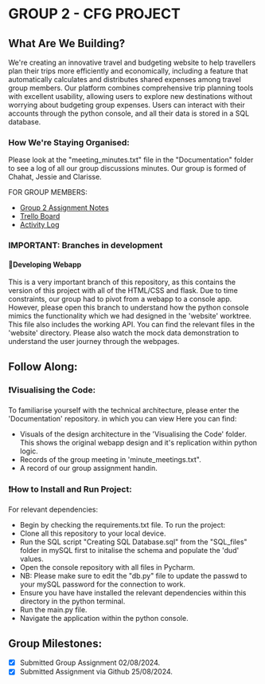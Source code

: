 # GROUP 2 - CFG PROJECT 
## What Are We Building?
We're creating an innovative travel and budgeting website to help travellers plan their trips more efficiently and economically, including a feature that automatically calculates and distributes shared expenses among travel group members. Our platform combines comprehensive trip planning tools with excellent usability, allowing users to explore new destinations without worrying about budgeting group expenses. 
Users can interact with their accounts through the python console, and all their data is stored in a SQL database. 

### How We're Staying Organised: 
Please look at the "meeting_minutes.txt" file in the "Documentation" folder to see a log of all our group discussions minutes. 
Our group is formed of Chahat, Jessie and Clarisse. 

FOR GROUP MEMBERS: 
- [Group 2 Assignment Notes](https://onedrive.live.com/edit.aspx?resid=9F38994AFAA30AE1!sda0ee3e9c6f34de89208fbeb74fd9c53&migratedtospo=true&redeem=aHR0cHM6Ly8xZHJ2Lm1zL28vYy85ZjM4OTk0YWZhYTMwYWUxL0V1bmpEdHJ6eHVoTmtnajc2M1Q5bkZNQnpQN1ViSEoxZmRjZ1d2QlJpWXJtU0E_ZT01OjMwYmNiNDE5NmI4NTRjY2NhNjI0ZTA0OGMyYjM3NWFmJnNoYXJpbmd2Mj10cnVlJmZyb21TaGFyZT10cnVlJmF0PTk&wd=target(Planning.one%7Ce1c8a5a2-5397-419d-a207-b2e8443cee3e%2FKick%20Off%20Meeting%2022nd%20July%7C25733706-3d2e-42e2-a656-ee629fd02134%2F)&wdorigin=NavigationUrl)
- [Trello Board](https://trello.com/b/lOTyUoyc/group-2-project-summer-2024)
- [Activity Log](https://docs.google.com/spreadsheets/d/1U19rlQ5pdbvJYFSjDR26frguT8dG1hwsKwFKL4zfbNI/edit?gid=1877883424#gid=1877883424)

### IMPORTANT: Branches in development
#### 🚨Developing Webapp
This is a very important branch of this repository, as this contains the version of this project with all of the HTML/CSS and flask. 
Due to time constraints, our group had to pivot from a webapp to a console app. 
However, please open this branch to understand how the python console mimics the functionality which we had designed in the 'website' worktree. 
This file also includes the working API. 
You can find the relevant files in the 'website' directory. 
Please also watch the mock data demonstration to understand the user journey through the webpages. 

## Follow Along:

### ❗Visualising the Code:
To familiarise yourself with the technical architecture, please enter the 'Documentation' repository. in which you can view 
Here you can find:
- Visuals of the design architecture in the 'Visualising the Code' folder. This shows the original webapp design and it's replication within python logic. 
- Records of the group meeting in 'minute_meetings.txt".
- A record of our group assignment handin. 

### ❗How to Install and Run Project: 
For relevant dependencies:
- Begin by checking the requirements.txt file. 
To run the project:
- Clone all this repository to your local device.
- Run the SQL script "Creating SQL Database.sql" from the "SQL_files" folder in mySQL first to initalise the schema and populate the 'dud' values. 
- Open the console repository with all files in Pycharm.
- NB: Please make sure to edit the "db.py" file to update the passwd to your mySQL password for the connection to work. 
- Ensure you have have installed the relevant dependencies within this directory in the python terminal.
- Run the main.py file.
- Navigate the application within the python console.   

## Group Milestones: 
- [x] Submitted Group Assignment 02/08/2024.
- [x] Submitted Assignment via Github 25/08/2024. 
